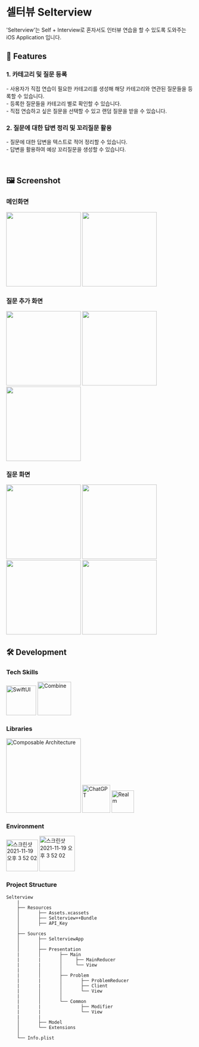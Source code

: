 

# 셀터뷰 Selterview
<!---- 배너 이미지 추가 ---->
 'Selterview'는 Self + Interview로 혼자서도 인터뷰 연습을 할 수 있도록 도와주는 iOS Application 입니다.

 </div>

## 📱 Features

### 1. 카테고리 및 질문 등록
   \- 사용자가 직접 연습이 필요한 카테고리를 생성해 해당 카테고리와 연관된 질문들을 등록할 수 있습니다.<br/>
   \- 등록한 질문들을 카테고리 별로 확인할 수 있습니다.<br/>
   \- 직접 연습하고 싶은 질문을 선택할 수 있고 랜덤 질문을 받을 수 있습니다.

### 2. 질문에 대한 답변 정리 및 꼬리질문 활용
   \- 질문에 대한 답변을 텍스트로 적어 정리할 수 있습니다.<br/>
   \- 답변을 활용하여 예상 꼬리질문을 생성할 수 있습니다.

<br/>
 
## 🖼 Screenshot
### 메인화면
<img width="200" src="https://github.com/user-attachments/assets/fc7abf90-2642-4b08-9360-d6216f464bea">
<img width="200" src="https://github.com/user-attachments/assets/752766bc-7019-4b88-bfef-d5be5a071f2a">

### 질문 추가 화면
<img width="200" src="https://github.com/user-attachments/assets/c8093b63-12e5-4867-afab-e65e182d67cf">
<img width="200" src="https://github.com/user-attachments/assets/b80d879b-1c70-446f-b866-e70776ed091c">
<img width="200" src="https://github.com/user-attachments/assets/cf691b03-0c5c-4073-abf7-6357a6fe17e9">

### 질문 화면
<img width="200" src="https://github.com/user-attachments/assets/ad327874-a511-4842-accb-137fb5250233">
<img width="200" src="https://github.com/user-attachments/assets/f7faa375-231b-4989-8e3b-3ded21d3b338">
<img width="200" src="https://github.com/user-attachments/assets/52b58ab2-49e3-4dd2-8aa5-5362d550ae3f">
<img width="200" src="https://github.com/user-attachments/assets/c32d39a6-e582-4579-9636-b283f1278291">





## 🛠 Development

### Tech Skills

<img width="80" alt="SwiftUI" src="https://img.shields.io/badge/SwiftUI-9cf">  <img width="90" alt="Combine" src="https://img.shields.io/badge/Combine-DBCFC1">


### Libraries
<img width="200" alt="Composable Architecture" src="https://img.shields.io/badge/Composable Architecture-blueviolet">  <img width="75" alt="ChatGPT" src="https://img.shields.io/badge/ChatGPT-ff69b4">  <img width="60"  alt="Realm" src="https://img.shields.io/badge/Realm-yellow">

### Environment

<img width="85" alt="스크린샷 2021-11-19 오후 3 52 02" src="https://img.shields.io/badge/iOS-15.0+-silver">  <img width="95" alt="스크린샷 2021-11-19 오후 3 52 02" src="https://img.shields.io/badge/Xcode-15.1-blue">

### Project Structure

```
Selterview
    |
    ├── Resources
    │       ├── Assets.xcassets       
    │       ├── Selterview++Bundle
    │       ├── API_Key  
    │
    ├── Sources
    │       ├── SelterviewApp
    │       │                  
    │       ├── Presentation
    |       │       ├── Main
    |       |       │     ├── MainReducer
    |       |       │     └── View
    |       │       │
    |       │       ├── Problem
    |       |       │       ├── ProblemReducer
    |       |       │       ├── Client
    |       │       │       └── View
    |       │       │
    |       │       └── Common
    |       |               ├── Modifier
    |       |               └── View
    |       |
    │       ├── Model
    │       └── Extensions
    │
    └── Info.plist
```

<br/>
